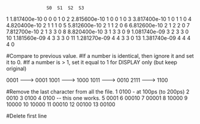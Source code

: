                    S0  S1  S2  S3
1   1.817400e-10   0   0   0   1      0
2   2.815600e-10   1   0   0   1      0
3   3.817400e-10   1   0   1   1      0
4   4.820400e-10   2   1   1   1      0
5   5.812600e-10   2   1   1   2      0
6   6.812600e-10   2   1   2   2      0
7   7.812700e-10   2   1   3   3      0
8   8.820400e-10   3   1   3   3      0
9   1.081740e-09   3   2   3   3      0
10  1.181560e-09   4   3   3   3      0
11  1.281270e-09   4   4   3   3      0
13  1.381740e-09   4   4   4   4      0



#Compare to previous value.
#If a number is identical, then ignore it and set it to 0.
#If a number is > 1, set it equal to 1 for DISPLAY only (but keep original)

0001 ---> 0001
1001 ---> 1000
1011 ---> 0010
2111 ---> 1100

#Remove the last character from all the file.
   1 0100 - at 100ps (to 200ps)
   2 0010
   3 0100
   4 0100 -- this one works.
   5 0001
   6 00010
   7 00001
   8 10000
   9 10000
  10 10000
  11 00010
  12 00100
  13 00100

  #Delete first line

  #